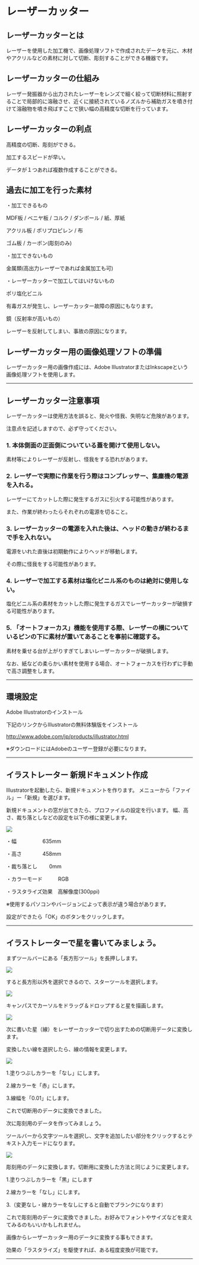 # レーザーカッター

## レーザーカッターとは

レーザーを使用した加工機で、画像処理ソフトで作成されたデータを元に、木材やアクリルなどの素材に対して切断、彫刻することができる機器です。

## レーザーカッターの仕組み

レーザー発振器から出力されたレーザーをレンズで細く絞って切断材料に照射することで局部的に溶融させ、近くに接続されているノズルから補助ガスを噴き付けて溶融物を噴き飛ばすことで狭い幅の高精度な切断を行っています。

## レーザーカッターの利点

高精度の切断、彫刻ができる。

加工するスピードが早い。

データが１つあれば複数作成することができる。


## 過去に加工を行った素材
・加工できるもの

MDF板 / ベニヤ板 / コルク / ダンボール / 紙、厚紙 

アクリル板 / ポリプロピレン / 布 

ゴム板 / カーボン(彫刻のみ)


・加工できないもの

金属類(高出力レーザーであれば金属加工も可)


・レーザーカッターで加工してはいけないもの

ポリ塩化ビニル

 有毒ガスが発生し、レーザーカッター故障の原因にもなります。

鏡（反射率が高いもの） 

 レーザーを反射してしまい、事故の原因になります。


## レーザーカッター用の画像処理ソフトの準備

レーザーカッター用の画像作成には、Adobe IllustratorまたはInkscapeという画像処理ソフトを使用します。

<hr>

## レーザーカッター注意事項

レーザーカッターは使用方法を誤ると、発火や怪我、失明など危険があります。 

注意点を記述しますので、必ず守ってください。

### 1. 本体側面の正面側についている蓋を開けて使用しない。 

素材等によりレーザーが反射し、怪我をする恐れがあります。

### 2. レーザーで実際に作業を行う際はコンプレッサー、集塵機の電源を入れる。 

レーザーにてカットした際に発生するガスに引火する可能性があります。 

また、作業が終わったらそれぞれの電源を切ること。

### 3. レーザーカッターの電源を入れた後は、ヘッドの動きが終わるまで手を入れない。 

電源をいれた直後は初期動作によりヘッドが移動します。 

その際に怪我をする可能性があります。

### 4. レーザーで加工する素材は塩化ビニル系のものは絶対に使用しない。 

塩化ビニル系の素材をカットした際に発生するガスでレーザーカッターが破損する可能性があります。

### 5. 「オートフォーカス」機能を使用する際、レーザーの横についているピンの下に素材が置いてあることを事前に確認する。 

素材を乗せる台が上がりすぎてしまいレーザーカッターが破損します。 

なお、紙などの柔らかい素材を使用する場合、オートフォーカスを行わずに手動で高さ調整をします。

<hr>

## 環境設定

Adobe Illustratorのインストール 

下記のリンクからIllustratorの無料体験版をインストール 

http://www.adobe.com/jp/products/illustrator.html

※ダウンロードにはAdobeのユーザー登録が必要になります。

<hr>

## イラストレーター 新規ドキュメント作成

Illustratorを起動したら、新規ドキュメントを作ります。 メニューから「ファイル」ー「新規」を選びます。

新規ドキュメントの窓が出てきたら、プロファイルの設定を行います。 幅、高さ、裁ち落としなどの設定を以下の様に変更します。

![](./images/lc00.png)

・幅　　　　　635mm

・高さ　　　　458mm

・裁ち落とし　　 0mm 

・カラーモード　　　RGB

・ラスタライズ効果　高解像度(300ppi)

※使用するパソコンやバージョンによって表示が違う場合があります。

設定ができたら「OK」のボタンをクリックします。 

<hr>

## イラストレーターで星を書いてみましょう。

まずツールバーにある「長方形ツール」を長押しします。

![](./images/lc01.png)

すると長方形以外を選択できるので、スターツールを選択します。

![](./images/lc02.png)

キャンパスでカーソルをドラッグ＆ドロップすると星を描画します。

![](./images/lc03.png)

次に書いた星（線）をレーザーカッターで切り出すための切断用データに変換します。

変換したい線を選択したら、線の情報を変更します。

![](./images/lc04.png)

1.塗りつぶしカラーを「なし」にします。

2.線カラーを「赤」にします。

3.線幅を「0.01」にします。

これで切断用のデータに変換できました。

次に彫刻用のデータを作ってみましょう。

ツールバーから文字ツールを選択し、文字を追加したい部分をクリックするとテキスト入力モードになります。

![](./images/lc05.png)

彫刻用のデータに変換します。切断用に変換した方法と同じように変更します。

1.塗りつぶしカラーを「黒」にします

2.線カラーを「なし」にします。

3.（変更なし・線カラーをなしにすると自動でブランクになります）

これで彫刻用のデータに変換できました。お好みでフォントやサイズなどを変えてみるのもいいかもしれません。


画像からレーザーカッター用のデータに変換する事もできます。

効果の「ラスタライズ」を駆使すれば、ある程度変換が可能です。

<hr>

